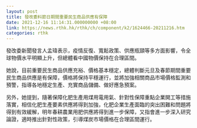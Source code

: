```yaml
---
layout: post
title: 發改委料節日期間重要民生商品供應有保障
date: 2021-12-16 11:14:31.000000000 +08:00
link: https://news.rthk.hk/rthk/ch/component/k2/1624466-20211216.htm
categories: rthk
---
```


發改委新聞發言人孟瑋表示，疫情反復、寬鬆政策、供應瓶頸等多方面影響，令全球物價水平明顯上升，但總體看中國物價保持在合理區間。

她說，目前重要民生商品供應充裕、價格基本穩定，總體判斷元旦及春節期間重要民生商品供應是有保障，價格將保持平穩運行，並將加強相關商品市場價格監測和預警，指導各地穩定生產、充實商品儲備、做好應急預案。

另外，她提到，隨著保障化肥生產用煤用電用氣、針對性保障重點企業開工等措施落實，相信化肥生產要素供應將得到加強，化肥企業生產面臨的突出困難和問題將得到有效緩解，明年春耕農業用肥供應將得到進一步保障，又指會進一步深入研究論證，適時推出針對性政策，引導煤炭市場價格在合理區間運行。
